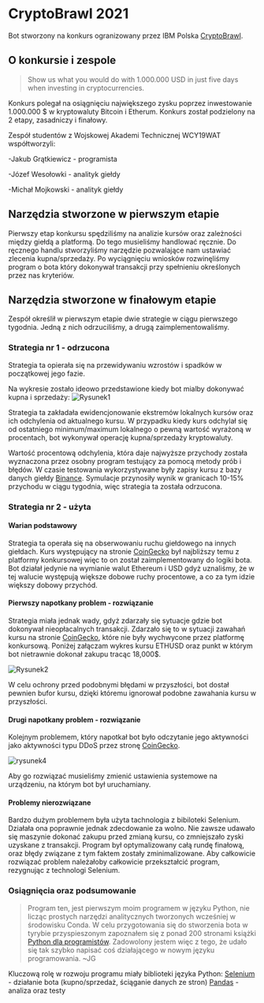 # CryptoBrawl 2021
Bot stworzony na konkurs ogranizowany przez IBM Polska [CryptoBrawl](https://cryptobrawl.pl).
## O konkursie i zespole

>Show us what you would do with 1.000.000 USD in just five days when investing in cryptocurrencies.

Konkurs polegał na osiągnięciu największego zysku poprzez inwestowanie 1.000.000 $ w kryptowaluty Bitcoin i Etherum. 
Konkurs został podzielony na 2 etapy, zasadniczy i finałowy.

Zespół studentów z Wojskowej Akademi Technicznej WCY19WAT współtworzyli:

-Jakub Grątkiewicz - programista

-Józef Wesołowki - analityk giełdy

-Michał Mojkowski - analityk giełdy

## Narzędzia stworzone w pierwszym etapie
Pierwszy etap konkursu spędziliśmy na analizie kursów oraz zależności między giełdą a platformą. Do tego musieliśmy handlować ręcznie. Do ręcznego handlu stworzyliśmy narzędzie pozwalające nam ustawiać zlecenia kupna/sprzedaży. Po wyciągnięciu wniosków rozwinęliśmy program o bota który dokonywał transakcji przy spełnieniu określonych przez nas kryteriów.

## Narzędzia stworzone w finałowym etapie
Zespół określił w pierwszym etapie dwie strategie w ciągu pierwszego tygodnia. Jedną z nich odrzuciliśmy, a drugą zaimplementowaliśmy.

### Strategia nr 1 - odrzucona
Strategia ta opierała się na przewidywaniu wzrostów i spadków w początkowej jego fazie. 

Na wykresie zostało ideowo przedstawione kiedy bot mialby dokonywać kupna i sprzedaży:
![Rysunek1](https://user-images.githubusercontent.com/71324202/140382507-72fd2899-bc65-4fa5-8807-8ff4d5d5c779.png)

Strategia ta zakładała ewidencjonowanie ekstremów lokalnych kursów oraz ich odchylenia od aktualnego kursu. W przypadku kiedy kurs odchylał się od ostatniego minimum/maximum lokalnego o pewną wartość wyrażoną w procentach, bot wykonywał operację kupna/sprzedaży kryptowaluty. 

Wartość procentową odchylenia, która daje najwyższe przychody została wyznaczona przez osobny program testujący za pomocą metody prób i błędów. W czasie testowania wykorzystywane były zapisy kursu z bazy danych giełdy [Binance](https://www.binance.com/pl).
Symulacje przynosiły wynik w granicach 10-15% przychodu w ciągu tygodnia, więc strategia ta została odrzucona. 

### Strategia nr 2 - użyta
#### Warian podstawowy
Strategia ta operała się na obserwowaniu ruchu giełdowego na innych giełdach. Kurs występujący na stronie [CoinGecko](https://www.coingecko.com/pl) był najbliższy temu z platformy konkursowej więc to on został zaimplementowany do logiki bota. Bot działał jedynie na wymianie walut Ethereum i USD gdyż uznaliśmy, że w tej walucie występują większe dobowe ruchy procentowe, a co za tym idzie większy dobowy przychód.

#### Pierwszy napotkany problem - rozwiązanie
Strategia miała jednak wady, gdyż zdarzały się sytuacje gdzie bot dokonywał nieopłacalnych transakcji. Zdarzało się to w sytuacji zawahań kursu na stronie [CoinGecko](https://www.coingecko.com/pl), które nie były wychwycone przez platformę konkursową. Poniżej załączam wykres kursu ETHUSD oraz punkt w którym bot nietrawnie dokonał zakupu tracąc 18,000$. 

![Rysunek2](https://user-images.githubusercontent.com/71324202/140411355-80ba1d2b-5c85-4ed4-a0c2-f4d1a7dfab4b.png)

W celu ochrony przed podobnymi błędami w przyszłości, bot dostał pewnien bufor kursu, dzięki któremu ignorował podobne zawahania kursu w przyszłości. 

#### Drugi napotkany problem - rozwiązanie
Kolejnym problemem, który napotkał bot było odczytanie jego aktywności jako aktywności typu DDoS przez stronę [CoinGecko](https://www.coingecko.com/pl).

![rysunek4](https://user-images.githubusercontent.com/71324202/140417491-ae9d4b93-01d4-45da-8fef-55330bf0b034.jpg)

Aby go rozwiązać musieliśmy zmienić ustawienia systemowe na urządzeniu, na którym bot był uruchamiany.

#### Problemy nierozwiązane
Bardzo dużym problemem była użyta tachnologia z bibiloteki Selenium. Działała ona poprawnie jednak zdecdowanie za wolno. Nie zawsze udawało się maszynie dokonać zakupu przed zmianą kursu, co zmniejszało zyski uzyskane z transakcji. Program był optymalizowany całą rundę finałową, oraz błędy związane z tym faktem zostały zminimalizowane. Aby całkowicie rozwiązać problem należałoby całkowicie przekształcić program, rezygnując z technologi Selenium. 

### Osiągnięcia oraz podsumowanie
> Program ten, jest pierwszym moim programem w języku Python, nie licząc prostych narzędzi analitycznych tworzonych wcześniej w środowisku Conda. W celu przygotowania się do stworzenia bota w tyrybie przyspieszonym zapoznałem się z ponad 200 stronami książki [Python dla programistów](https://www.empik.com/python-dla-programistow-big-data-i-ai-studia-przypadkow-deitel-paul-j-deitel-harvey,p1249591285,ksiazka-p). Zadowolony jestem więc z tego, że udało się tak szybko napisać coś działającego w nowym języku programowania. ~JG

Kluczową rolę w rozwoju programu miały biblioteki języka Python:
[Selenium](https://selenium-python.readthedocs.io/) - działanie bota (kupno/sprzedaż, ściąganie danych ze stron)
[Pandas](https://pandasguide.readthedocs.io/en/latest/) - analiza oraz testy





